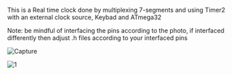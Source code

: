 This is a Real time clock done by multiplexing 7-segments and using Timer2 with an external clock source, Keybad and ATmega32

Note: be mindful of interfacing the pins according to the photo, if interfaced differently then adjust .h files according to your interfaced pins

![Capture](https://github.com/AhmedAlsheikh0234/RealTimeClock/assets/154998275/9d81def0-86bf-4880-aa8b-16164942e25e)

![1](https://github.com/AhmedAlsheikh0234/RealTimeClock/assets/154998275/aceb3866-da0f-4c89-93de-a41fd8163f07)


